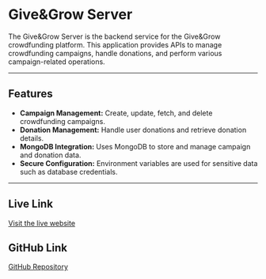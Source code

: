 # Give&Grow Server  

The Give&Grow Server is the backend service for the Give&Grow crowdfunding platform. This application provides APIs to manage crowdfunding campaigns, handle donations, and perform various campaign-related operations.

---

## Features  

- **Campaign Management:** Create, update, fetch, and delete crowdfunding campaigns.  
- **Donation Management:** Handle user donations and retrieve donation details.  
- **MongoDB Integration:** Uses MongoDB to store and manage campaign and donation data.  
- **Secure Configuration:** Environment variables are used for sensitive data such as database credentials.  

---


## Live Link
[Visit the live website](give-ngrow-server.vercel.app)

## GitHub Link
[GitHub Repository](https://github.com/programming-hero-web-course2/b10-a10-server-side-ABUNAYEM7)